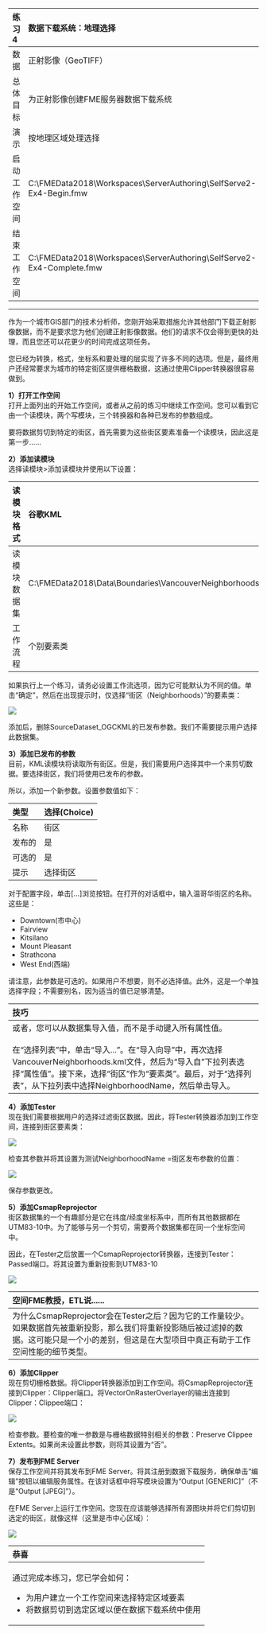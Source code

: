 |  练习4 |  数据下载系统：地理选择 |
| :--- | :--- |
| 数据 | 正射影像（GeoTIFF） |
| 总体目标 | 为正射影像创建FME服务器数据下载系统 |
| 演示 | 按地理区域处理选择 |
| 启动工作空间 | C:\FMEData2018\Workspaces\ServerAuthoring\SelfServe2-Ex4-Begin.fmw |
| 结束工作空间 | C:\FMEData2018\Workspaces\ServerAuthoring\SelfServe2-Ex4-Complete.fmw |

---

作为一个城市GIS部门的技术分析师，您刚开始采取措施允许其他部门下载正射影像数据，而不是要求您为他们创建正射影像数据。他们的请求不仅会得到更快的处理，而且您还可以花更少的时间完成这项任务。

您已经为转换，格式，坐标系和要处理的层实现了许多不同的选项。但是，最终用户还经常要求为城市的特定街区提供栅格数据，这通过使用Clipper转换器很容易做到。

  
**1）打开工作空间**  
打开上面列出的开始工作空间，或者从之前的练习中继续工作空间。您可以看到它由一个读模块，两个写模块，三个转换器和各种已发布的参数组成。

要将数据剪切到特定的街区，首先需要为这些街区要素准备一个读模块，因此这是第一步......

**2）添加读模块**  
选择读模块&gt;添加读模块并使用以下设置：

| 读模块格式 | 谷歌KML |
| :--- | :--- |
| 读模块数据集 | C:\FMEData2018\Data\Boundaries\VancouverNeighborhoods.kml |
| 工作流程 | 个别要素类 |

如果执行上一个练习，请务必设置工作流选项，因为它可能默认为不同的值。单击“确定”，然后在出现提示时，仅选择“街区（Neighborhoods）”的要素类：

[![](../.gitbook/assets/img5.225.ex4.neighborhoodft.png)](https://github.com/xuhengxx/FMETraining-1/tree/f1cdae5373cf9425ee2d148732792713c9043d44/ServerAuthoring5SelfServeParameters/Images/Img5.225.Ex4.NeighborhoodFT.png)

添加后，删除SourceDataset\_OGCKML的已发布参数。我们不需要提示用户选择此数据集。

  
**3）添加已发布的参数**  
目前，KML读模块将读取所有街区。但是，我们需要用户选择其中一个来剪切数据。要选择街区，我们将使用已发布的参数。

所以，添加一个新参数。设置参数值如下：

| 类型 | 选择\(Choice\) |
| :--- | :--- |
| 名称 | 街区 |
| 发布的 | 是 |
| 可选的 | 是 |
| 提示 | 选择街区 |

对于配置字段，单击\[...\]浏览按钮。在打开的对话框中，输入温哥华街区的名称。这些是：

* Downtown\(市中心\)
* Fairview
* Kitsilano
* Mount Pleasant
* Strathcona
* West End\(西端\)

请注意，此参数是可选的。如果用户不想要，则不必选择值。此外，这是一个单独选择字段；不需要别名，因为适当的值已足够清楚。

|  技巧 |
| :--- |
|  或者，您可以从数据集导入值，而不是手动键入所有属性值。  <br><br>在“选择列表”中，单击“导入...”。在“导入向导”中，再次选择VancouverNeighborhoods.kml文件，然后为“导入自”下拉列表选择“属性值”。接下来，选择“街区”作为“要素类”。最后，对于“选择列表”，从下拉列表中选择NeighborhoodName，然后单击导入。 |

  
**4）添加Tester**  
现在我们需要根据用户的选择过滤街区数据。因此，将Tester转换器添加到工作空间，连接到街区要素类：

[![](../.gitbook/assets/img5.226.ex4.testertransformer.png)](https://github.com/xuhengxx/FMETraining-1/tree/f1cdae5373cf9425ee2d148732792713c9043d44/ServerAuthoring5SelfServeParameters/Images/Img5.226.Ex4.TesterTransformer.png)

检查其参数并将其设置为测试NeighborhoodName =街区发布参数的位置：

[![](../.gitbook/assets/img5.227.ex4.testertransformerdialog.png)](https://github.com/xuhengxx/FMETraining-1/tree/f1cdae5373cf9425ee2d148732792713c9043d44/ServerAuthoring5SelfServeParameters/Images/Img5.227.Ex4.TesterTransformerDialog.png)

保存参数更改。

  
**5）添加CsmapReprojector**  
街区数据集的一个有趣部分是它在纬度/经度坐标系中，而所有其他数据都在UTM83-10中。为了能够与另一个剪切，需要两个数据集都在同一个坐标空间中。

因此，在Tester之后放置一个CsmapReprojector转换器，连接到Tester：Passed端口。将其设置为重新投影到UTM83-10

[![](../.gitbook/assets/img5.228.ex4.csmapreprojector.png)](https://github.com/xuhengxx/FMETraining-1/tree/f1cdae5373cf9425ee2d148732792713c9043d44/ServerAuthoring5SelfServeParameters/Images/Img5.228.Ex4.CSMapReprojector.png)

|  空间FME教授，ETL说...... |
| :--- |
|  为什么CsmapReprojector会在Tester之后？因为它的工作量较少。如果数据首先被重新投影，那么我们将重新投影随后被过滤掉的数据。这可能只是一个小的差别，但这是在大型项目中真正有助于工作空间性能的细节类型。 |

  
**6）添加Clipper**  
现在剪切栅格数据。将Clipper转换器添加到工作空间。将CsmapReprojector连接到Clipper：Clipper端口。将VectorOnRasterOverlayer的输出连接到Clipper：Clippee端口：

[![](../.gitbook/assets/img5.229.ex4.clipper.png)](https://github.com/xuhengxx/FMETraining-1/tree/f1cdae5373cf9425ee2d148732792713c9043d44/ServerAuthoring5SelfServeParameters/Images/Img5.229.Ex4.Clipper.png)

检查参数。要检查的唯一参数是与栅格数据特别相关的参数：Preserve Clippee Extents。如果尚未设置此参数，则将其设置为“否”。

  
**7）发布到FME Server**  
保存工作空间并将其发布到FME Server。将其注册到数据下载服务，确保单击“编辑”按钮以编辑服务属性。在该对话框中将写模块设置为“Output \[GENERIC\]”（不是“Output \[JPEG\]”）。

在FME Server上运行工作空间。您现在应该能够选择所有源图块并将它们剪切到选定的街区，就像这样（这里是市中心区域）：

[![](../.gitbook/assets/img5.230.ex4.outputresults.png)](https://github.com/xuhengxx/FMETraining-1/tree/f1cdae5373cf9425ee2d148732792713c9043d44/ServerAuthoring5SelfServeParameters/Images/Img5.230.Ex4.OutputResults.png)

<table>
  <thead>
    <tr>
      <th style="text-align:left">恭喜</th>
    </tr>
  </thead>
  <tbody>
    <tr>
      <td style="text-align:left">
        <p>通过完成本练习，您已学会如何：
          <br />
        </p>
        <ul>
          <li>为用户建立一个工作空间来选择特定区域要素</li>
          <li>将数据剪切到选定区域以便在数据下载系统中使用</li>
        </ul>
      </td>
    </tr>
  </tbody>
</table>
